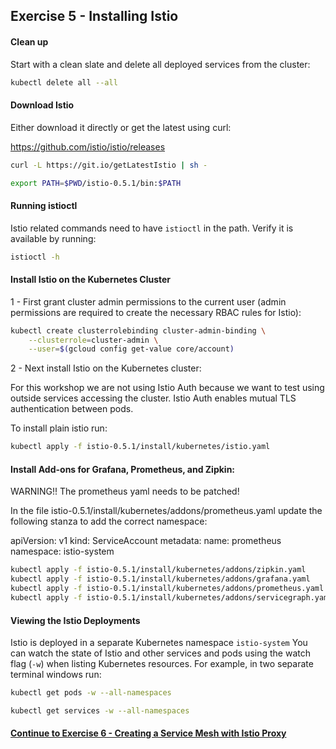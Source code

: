 ## Exercise 5 - Installing Istio

#### Clean up

Start with a clean slate and delete all deployed services from the cluster:

```sh
kubectl delete all --all
```

#### Download Istio

Either download it directly or get the latest using curl:

https://github.com/istio/istio/releases

```sh
curl -L https://git.io/getLatestIstio | sh -
```
```sh
export PATH=$PWD/istio-0.5.1/bin:$PATH
```

#### Running istioctl

Istio related commands need to have `istioctl` in the path. Verify it is available by running:

```sh
istioctl -h
```

#### Install Istio on the Kubernetes Cluster

1 - First grant cluster admin permissions to the current user (admin permissions are required to create the necessary RBAC rules for Istio):

```sh
kubectl create clusterrolebinding cluster-admin-binding \
    --clusterrole=cluster-admin \
    --user=$(gcloud config get-value core/account)
```
2 - Next install Istio on the Kubernetes cluster:

For this workshop we are not using Istio Auth because we want to test using outside services accessing the cluster.  Istio Auth enables mutual TLS authentication between pods.

To install plain istio run:

```sh
kubectl apply -f istio-0.5.1/install/kubernetes/istio.yaml
```


####  Install Add-ons for Grafana, Prometheus, and Zipkin:

WARNING!! The prometheus yaml needs to be patched!

In the file istio-0.5.1/install/kubernetes/addons/prometheus.yaml update the following stanza to add the correct namespace:

apiVersion: v1
kind: ServiceAccount
metadata:
  name: prometheus
  namespace: istio-system

```sh
kubectl apply -f istio-0.5.1/install/kubernetes/addons/zipkin.yaml
kubectl apply -f istio-0.5.1/install/kubernetes/addons/grafana.yaml
kubectl apply -f istio-0.5.1/install/kubernetes/addons/prometheus.yaml
kubectl apply -f istio-0.5.1/install/kubernetes/addons/servicegraph.yaml
```

#### Viewing the Istio Deployments

Istio is deployed in a separate Kubernetes namespace `istio-system`  You can watch the state of Istio and other services and pods using the watch flag (`-w`) when listing Kubernetes resources. For example, in two separate terminal windows run:

```sh
kubectl get pods -w --all-namespaces
```
```sh
kubectl get services -w --all-namespaces
```

#### [Continue to Exercise 6 - Creating a Service Mesh with Istio Proxy](../exercise-6/README.md)
